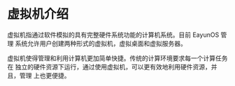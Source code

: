 # 虚拟机介绍

虚拟机指通过软件模拟的具有完整硬件系统功能的计算机系统。目前 EayunOS 管理
系统允许用户创建两种形式的虚拟机，虚拟桌面和虚拟服务器。

虚拟机使得管理和利用计算机更加简单快捷。传统的计算环境要求每一个计算任务在
独立的硬件资源下运行，通过使用虚拟机，可以更有效地利用硬件资源，并且，管理
上也更便捷。

